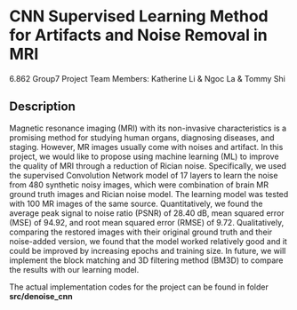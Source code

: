 # CNN Supervised Learning Method for Artifacts and Noise Removal in MRI
6.862 Group7 Project
Team Members: Katherine Li & Ngoc La & Tommy Shi
## Description
Magnetic resonance imaging (MRI) with its non-invasive characteristics is a promising method for studying human organs, diagnosing diseases, and staging. However, MR images usually come with noises and artifact. In this project, we would like to propose using machine learning (ML) to improve the quality of MRI through a reduction of Rician noise. Specifically, we used the supervised Convolution Network model of 17 layers to learn the noise from 480 synthetic noisy images, which were combination of brain MR ground truth images and Rician noise model. The learning model was tested with 100 MR images of the same source. Quantitatively, we found the average peak signal to noise ratio (PSNR) of 28.40 dB, mean squared error (MSE) of 94.92, and root mean squared error (RMSE) of 9.72. Qualitatively, comparing the restored images with their original ground truth and their noise-added version, we found that the model worked relatively good and it could be improved by increasing epochs and training size. In future, we will implement the block matching and 3D filtering method (BM3D) to compare the results with our learning model.

The actual implementation codes for the project can be found in folder **src/denoise_cnn**

